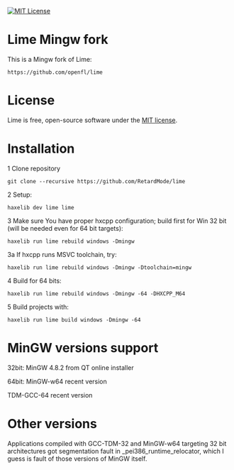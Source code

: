 [![MIT License](https://img.shields.io/badge/license-MIT-blue.svg?style=flat)](LICENSE.md)


Lime Mingw fork
===============

This is a Mingw fork of Lime:
    
    https://github.com/openfl/lime


License
=======

Lime is free, open-source software under the [MIT license](LICENSE.md).


Installation
============

1 Clone repository

    git clone --recursive https://github.com/RetardMode/lime

2 Setup:

    haxelib dev lime lime
    
3 Make sure You have proper hxcpp configuration; build first for Win 32 bit (will be needed even for 64 bit targets):

    haxelib run lime rebuild windows -Dmingw
    
3a If hxcpp runs MSVC toolchain, try:

    haxelib run lime rebuild windows -Dmingw -Dtoolchain=mingw

4 Build for 64 bits:

    haxelib run lime rebuild windows -Dmingw -64 -DHXCPP_M64
    
5 Build projects with:

    haxelib run lime build windows -Dmingw -64


MinGW versions support
======================

32bit:
MinGW 4.8.2 from QT online installer

64bit:
MinGW-w64 recent version

TDM-GCC-64 recent version


Other versions
==============

Applications compiled with GCC-TDM-32 and MinGW-w64 targeting 32 bit architectures got segmentation fault in _pei386_runtime_relocator, which I guess is fault of those versions of MinGW itself.

